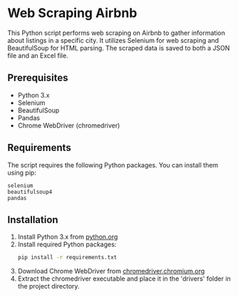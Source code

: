 # Web Scraping Airbnb

This Python script performs web scraping on Airbnb to gather information about listings in a specific city. It utilizes Selenium for web scraping and BeautifulSoup for HTML parsing. The scraped data is saved to both a JSON file and an Excel file.

## Prerequisites
- Python 3.x
- Selenium
- BeautifulSoup
- Pandas
- Chrome WebDriver (chromedriver)

## Requirements
The script requires the following Python packages. You can install them using pip:

```plaintext
selenium
beautifulsoup4
pandas
```

## Installation
1. Install Python 3.x from [python.org](https://www.python.org/downloads/)
2. Install required Python packages:
   ```bash
   pip install -r requirements.txt
   ```
3. Download Chrome WebDriver from [chromedriver.chromium.org](https://sites.google.com/chromium.org/driver/)
4. Extract the chromedriver executable and place it in the 'drivers' folder in the project directory.
```